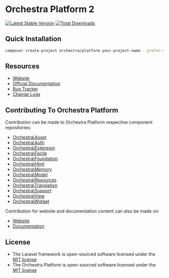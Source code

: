 # Orchestra Platform 2

[![Latest Stable Version](https://poser.pugx.org/orchestra/platform/v/stable.png)](https://packagist.org/packages/orchestra/platform) 
[![Total Downloads](https://poser.pugx.org/orchestra/platform/downloads.png)](https://packagist.org/packages/orchestra/platform)

## Quick Installation

```bash
composer create-project orchestra/platform your-project-name --prefer-dist
```

## Resources

* [Website](http://orchestraplatform.com)
* [Official Documentation](http://orchestraplatform.com/docs/2.0/)
* [Bug Tracker](https://github.com/orchestral/platform/issues)
* [Change Logs](http://orchestraplatform.com/docs/2.0/changes/)

## Contributing To Orchestra Platform

Contribution can be made to Orchestra Platform respective component repositories:

* [Orchestra\Asset](https://github.com/orchestral/asset)
* [Orchestra\Auth](https://github.com/orchestral/auth)
* [Orchestra\Extension](https://github.com/orchestral/extension)
* [Orchestra\Facile](https://github.com/orchestral/facile)
* [Orchestra\Foundation](https://github.com/orchestral/foundation)
* [Orchestra\Html](https://github.com/orchestral/html)
* [Orchestra\Memory](https://github.com/orchestral/memory)
* [Orchestra\Model](https://github.com/orchestral/model)
* [Orchestra\Resources](https://github.com/orchestral/resources)
* [Orchestra\Translation](https://github.com/orchestral/translation)
* [Orchestra\Support](https://github.com/orchestral/support)
* [Orchestra\View](https://github.com/orchestral/view)
* [Orchestra\Widget](https://github.com/orchestral/widget)

Contribution for website and documentation content can also be made on:

* [Website](https://github.com/orchestral/orchestraplatform.com)
* [Documentation](https://github.com/orchestral/docs)

## License

* The Laravel framework is open-sourced software licensed under the [MIT license](http://opensource.org/licenses/MIT)
* The Orchestra Platform is open-sourced software licensed under the [MIT license](http://opensource.org/licenses/MIT)
